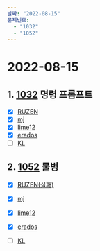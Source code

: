 ```yaml
---
날짜: "2022-08-15"
문제번호: 
  - "1032"
  - "1052"
---
```


# 2022-08-15

## 1. [1032](https://www.acmicpc.net/problem/1032) 명령 프롬프트 

- [X] [RUZEN](./1032_RUZEN.md)
- [X] [mj](./1032_mj.md)
- [X] [lime12](./1032_lime12.md)
- [X] [erados](./1032_erados.md)
- [ ] [KL](./1032_KL.md)

## 2. [1052](https://www.acmicpc.net/problem/1052) 물병

- [X] [RUZEN(실패)](./1052_RUZEN.md)
- [X] [mj](./1052_mj.md)
- [X] [lime12](./1052_lime12.md)
- [X] [erados](./1052_erados.md)
- [ ] [KL](./1052_KL.md)

